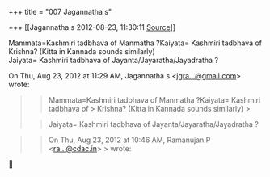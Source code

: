+++
title = "007 Jagannatha s"

+++
[[Jagannatha s	2012-08-23, 11:30:11 [Source](https://groups.google.com/g/bvparishat/c/kDCbWEpNV6Y)]]



Mammata=Kashmiri tadbhava of Manmatha ?Kaiyata= Kashmiri tadbhava of Krishna? (Kitta in Kannada sounds similarly)  
Jaiyata= Kashmiri tadbhava of Jayanta/Jayaratha/Jayadratha ?  
  

On Thu, Aug 23, 2012 at 11:29 AM, Jagannatha s \<[jgra...@gmail.com]()\> wrote:  

> 
> > Mammata=Kashmiri tadbhava of Manmatha ?Kaiyata= Kashmiri tadbhava of > Krishna? (Kitta in Kannada sounds similarly) >
> 
> > 
> > Jaiyata= Kashmiri tadbhava of Jayanta/Jayaratha/Jayadratha ?  
>   
> > 

> 
> > 
> > 
> > On Thu, Aug 23, 2012 at 10:46 AM, Ramanujan P \<[ra...@cdac.in]()\> > wrote:  
> > 
> > 
> > 



